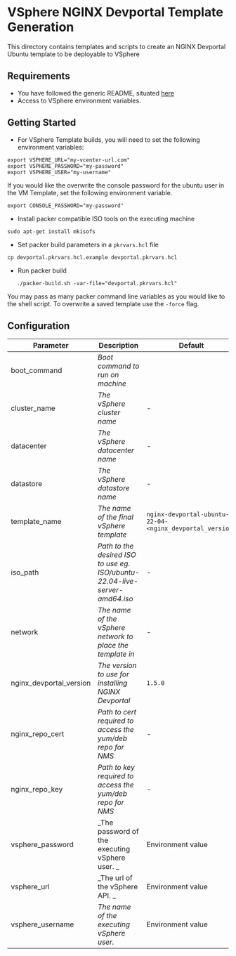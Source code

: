 # VSphere NGINX Devportal Template Generation

This directory contains templates and scripts to create an NGINX Devportal Ubuntu template to be deployable to VSphere

## Requirements

- You have followed the generic README, situated [here](../../README.md)
- Access to VSphere environment variables.

## Getting Started

- For VSphere Template builds, you will need to set the following environment variables:

```shell
export VSPHERE_URL="my-vcenter-url.com"
export VSPHERE_PASSWORD="my-password"
export VSPHERE_USER="my-username"
```

If you would like the overwrite the console password for the ubuntu user in the VM Template, set the following environment variable.

```shell
export CONSOLE_PASSWORD="my-password"
```

- Install packer compatible ISO tools on the executing machine

```shell
sudo apt-get install mkisofs
```

- Set packer build parameters in a `pkrvars.hcl` file

```shell
cp devportal.pkrvars.hcl.example devportal.pkrvars.hcl
```

- Run packer build

```shell
   ./packer-build.sh -var-file="devportal.pkrvars.hcl"
```

You may pass as many packer command line variables as you would like to the shell script.
To overwrite a saved template use the `-force` flag.

## Configuration

| Parameter               | Description                                                                 | Default                                                  | Required |
| ----------------------- | --------------------------------------------------------------------------- | -------------------------------------------------------- | -------- |
| boot_command            | _Boot command to run on machine_                                            |                                                          | No       |
| cluster_name            | _The vSphere cluster name_                                                  | -                                                        | Yes      |
| datacenter              | _The vSphere datacenter name_                                               | -                                                        | Yes      |
| datastore               | _The vSphere datastore name_                                                | -                                                        | Yes      |
| template_name           | _The name of the final vSphere template_                                    | `nginx-devportal-ubuntu-22-04-<nginx_devportal_version>` | No       |
| iso_path                | _Path to the desired ISO to use eg. ISO/ubuntu-22.04-live-server-amd64.iso_ | -                                                        | Yes      |
| network                 | _The name of the vSphere network to place the template in_                  | -                                                        | Yes      |
| nginx_devportal_version | _The version to use for installing NGINX Devportal_                         | `1.5.0`                                                  | No       |
| nginx_repo_cert         | _Path to cert required to access the yum/deb repo for NMS_                  | -                                                        | Yes      |
| nginx_repo_key          | _Path to key required to access the yum/deb repo for NMS_                   | -                                                        | Yes      |
| vsphere_password        | _The password of the executing vSphere user. _                              | Environment value                                        | No       |
| vsphere_url             | _The url of the vSphere API. _                                              | Environment value                                        | No       |
| vsphere_username        | _The name of the executing vSphere user._                                   | Environment value                                        | No       |

